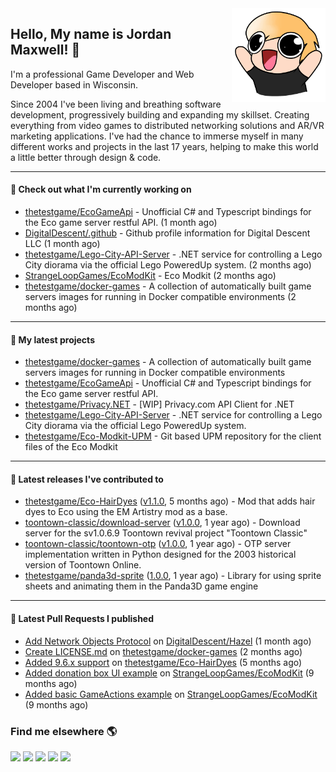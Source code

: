 <img src="https://raw.githubusercontent.com/thetestgame/thetestgame/master/images/emotes/testhappyflipped.png" width="150" align="right">

Hello, My name is Jordan Maxwell! :wave:
----

I'm a professional Game Developer and Web Developer based in Wisconsin.

Since 2004 I've been living and breathing software development, progressively building and expanding my skillset. Creating everything from video games to distributed networking solutions and AR/VR marketing applications. I've had the chance to immerse myself in many different works and projects in the last 17 years, helping to make this world a little better through design & code. 

---

#### 👷 Check out what I'm currently working on


- [thetestgame/EcoGameApi](https://github.com/thetestgame/EcoGameApi) - Unofficial C# and Typescript bindings for the Eco game server restful API. (1 month ago)
- [DigitalDescent/.github](https://github.com/DigitalDescent/.github) - Github profile information for Digital Descent LLC (1 month ago)
- [thetestgame/Lego-City-API-Server](https://github.com/thetestgame/Lego-City-API-Server) - .NET service for controlling a Lego City diorama via the official Lego PoweredUp system. (2 months ago)
- [StrangeLoopGames/EcoModKit](https://github.com/StrangeLoopGames/EcoModKit) - Eco Modkit (2 months ago)
- [thetestgame/docker-games](https://github.com/thetestgame/docker-games) - A collection of automatically built game servers images for running in Docker compatible environments (2 months ago)

---

#### 🌱 My latest projects

- [thetestgame/docker-games](https://github.com/thetestgame/docker-games) - A collection of automatically built game servers images for running in Docker compatible environments
- [thetestgame/EcoGameApi](https://github.com/thetestgame/EcoGameApi) - Unofficial C# and Typescript bindings for the Eco game server restful API.
- [thetestgame/Privacy.NET](https://github.com/thetestgame/Privacy.NET) - [WIP] Privacy.com API Client for .NET
- [thetestgame/Lego-City-API-Server](https://github.com/thetestgame/Lego-City-API-Server) - .NET service for controlling a Lego City diorama via the official Lego PoweredUp system.
- [thetestgame/Eco-Modkit-UPM](https://github.com/thetestgame/Eco-Modkit-UPM) - Git based UPM repository for the client files of the Eco Modkit

---

#### 🔭 Latest releases I've contributed to

- [thetestgame/Eco-HairDyes](https://github.com/thetestgame/Eco-HairDyes) ([v1.1.0](https://github.com/thetestgame/Eco-HairDyes/releases/tag/v1.1.0), 5 months ago) - Mod that adds hair dyes to Eco using the EM Artistry mod as a base.
- [toontown-classic/download-server](https://github.com/toontown-classic/download-server) ([v1.0.0](https://github.com/toontown-classic/download-server/releases/tag/v1.0.0), 1 year ago) - Download server for the sv1.0.6.9 Toontown revival project &#34;Toontown Classic&#34;
- [toontown-classic/toontown-otp](https://github.com/toontown-classic/toontown-otp) ([v1.0.0](https://github.com/toontown-classic/toontown-otp/releases/tag/v1.0.0), 1 year ago) - OTP server implementation written in Python designed for the 2003 historical version of Toontown Online.
- [thetestgame/panda3d-sprite](https://github.com/thetestgame/panda3d-sprite) ([1.0.0](https://github.com/thetestgame/panda3d-sprite/releases/tag/1.0.0), 1 year ago) - Library for using sprite sheets and animating them in the Panda3D game engine

---

#### 🔨 Latest Pull Requests I published

- [Add Network Objects Protocol](https://github.com/DigitalDescent/Hazel/pull/1) on [DigitalDescent/Hazel](https://github.com/DigitalDescent/Hazel) (1 month ago)
- [Create LICENSE.md](https://github.com/thetestgame/docker-games/pull/1) on [thetestgame/docker-games](https://github.com/thetestgame/docker-games) (2 months ago)
- [Added 9.6.x support](https://github.com/thetestgame/Eco-HairDyes/pull/1) on [thetestgame/Eco-HairDyes](https://github.com/thetestgame/Eco-HairDyes) (5 months ago)
- [Added donation box UI example](https://github.com/StrangeLoopGames/EcoModKit/pull/50) on [StrangeLoopGames/EcoModKit](https://github.com/StrangeLoopGames/EcoModKit) (9 months ago)
- [Added basic GameActions example](https://github.com/StrangeLoopGames/EcoModKit/pull/49) on [StrangeLoopGames/EcoModKit](https://github.com/StrangeLoopGames/EcoModKit) (9 months ago)

### Find me elsewhere 🌎

<a href="https://linkedin.com/in/thetestgame" target="_blank" rel="noopener noreferrer"><img src="https://img.shields.io/badge/LinkedIn-Jordan%20Maxwell-purple?logo=linkedin&logoColor=blue&color=blue&style=flat-square" /></a>
<a href="https://twitter.com/thetestgame2" target="_blank" rel="noopener noreferrer"><img src="https://img.shields.io/badge/Twitter-thetestgame2-purple?logo=twitter&logoColor=white&color=blue&style=flat-square" /></a>
<a href="https://twitch.tv/thetestgame" target="_blank" rel="noopener noreferrer"><img src="https://img.shields.io/badge/Twitch-thetestgame-purple?labelColor=6441a5&logo=twitch&logoColor=white&&style=flat-square" /></a>
<a href="https://youtube.com/channel/UCe3YxaTrVk25oaO1mFSs2cw" target="_blank" rel="noopener noreferrer"><img src="https://img.shields.io/badge/Twitter-Jordan%20Maxwell-red?labelColor=FF0000&logo=youtube&logoColor=white&style=flat-square&color=red" /></a>
<a href="https://steamcommunity.com/id/thetestgame" target="_blank" rel="noopener noreferrer"><img src="https://img.shields.io/badge/Steam-thetestgame-purple?logo=steam&logoColor=black&color=black&style=flat-square" /></a>